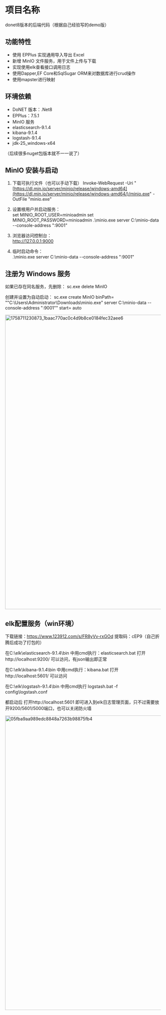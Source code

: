 # 项目名称
donet8版本的后端代码（根据自己经验写的demo版）
## 功能特性

- 使用 EPPlus 实现通用导入导出 Excel  
- 新增 MinIO 文件服务，用于文件上传与下载
- 实现使用elk查看接口调用日志
- 使用Dapper,EF Core和SqlSugar ORM来对数据库进行crud操作
- 使用mapster进行映射

## 环境依赖

- DoNET 版本：.Net8  
- EPPlus：7.5.1  
- MinIO 服务
- elasticsearch-9.1.4
- kibana-9.1.4
- logstash-9.1.4
- jdk-25_windows-x64
  
（后续很多nuget包版本就不一一说了）

## MinIO 安装与启动

1. 下载可执行文件（也可以手动下载）
Invoke-WebRequest -Uri "[https://dl.min.io/server/minio/release/windows-amd64](https://dl.min.io/server/minio/release/windows-amd64/)/minio.exe" -OutFile "minio.exe"

2. 设置根用户并启动服务：  
set MINIO_ROOT_USER=minioadmin
set MINIO_ROOT_PASSWORD=minioadmin
.\minio.exe server C:\minio-data --console-address ":9001"

3. 浏览器访问控制台：  
http://127.0.0.1:9000

4. 临时启动命令：  
.\minio.exe server C:\minio-data --console-address ":9001"

## 注册为 Windows 服务
如果已存在同名服务，先删除：
sc.exe delete MinIO

创建并设置为自动启动：
sc.exe create MinIO binPath= ""C:\Users\Administrator\Downloads\minio.exe" server C:\minio-data --console-address ":9001"" start= auto


<img width="1920" height="953" alt="1758711230873_1baac770ac0c4d9b8ce0184fec32aee6" src="https://github.com/user-attachments/assets/9c65d3ed-ec8a-4b80-bbe4-5de18f4865c6" />

## elk配置服务（win环境）
下载链接：https://www.123912.com/s/FR8yVv-rxGOd 提取码：cEP9（自己折腾后成功了打包的）

在C:\elk\elasticsearch-9.1.4\bin 中用cmd执行：elasticsearch.bat 打开http://localhost:9200/ 可以访问，有json输出即正常

在C:\elk\kibana-9.1.4\bin 中用cmd执行：kibana.bat 打开http://localhost:5601/ 可以访问

在C:\elk\logstash-9.1.4\bin 中用cmd执行 logstash.bat -f config\logstash.conf 

都启动后 打开http://localhost:5601 即可进入到elk日志管理页面，只不过需要放开9200/5601/5000端口，也可以关闭防火墙


<img width="1920" height="953" alt="05fba9aa989edc8848a7263b98875fb4" src="https://github.com/user-attachments/assets/7a7c1052-7157-47d7-9d0a-efd4a8ffc331" />
